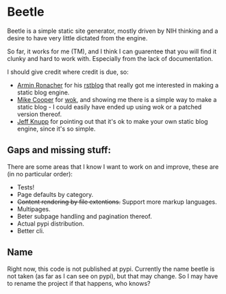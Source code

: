 Beetle
======

Beetle is a simple static site generator, mostly driven by NIH thinking and a desire to have very little dictated from the engine.

So far, it works for me (TM), and I think I can guarentee that you will find it clunky and hard to work with. Especially from the lack of documentation.

I should give credit where credit is due, so:

* [Armin Ronacher](http://lucumr.pocoo.org/) for his [rstblog](https://github.com/mitsuhiko/rstblog) that really got me interested in making a static blog engine.
* [Mike Cooper](http://mythmon.com/) for [wok](https://github.com/mythmon/wok), and showing me there is a simple way to make a static blog - I could easily have ended up using wok or a patched version thereof.
* [Jeff Knupp](http://www.jeffknupp.com/) for pointing out that it's ok to make your own static blog engine, since it's so simple.

Gaps and missing stuff:
-----------------------
There are some areas that I know I want to work on and improve, these are (in no particular order):

* Tests!
* Page defaults by category.
* ~~Content rendering by file extentions.~~ Support more markup languages.
* Multipages.
* Beter subpage handling and pagination thereof.
* Actual pypi distribution.
* Better cli.

Name
----

Right now, this code is not published at pypi. Currently the name beetle is not taken (as far as I can see on pypi), but that may change. So I may have to rename the project if that happens, who knows?
